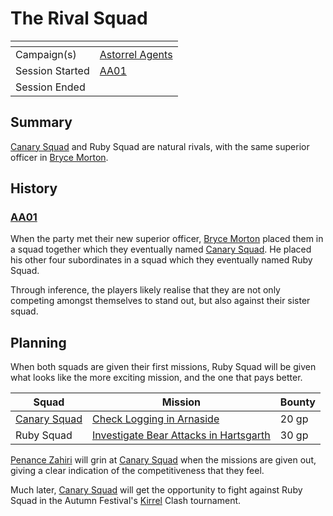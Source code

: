 # The Rival Squad

| []() | |
| --- | --- |
| Campaign(s) | [Astorrel Agents](../README.md) |
| Session Started | [AA01](../sessions/AA01.md) |
| Session Ended | |

## Summary

[Canary Squad](../../../astarus/civilisations/kingdom-of-astor/organisations/astorrel/squads/canary.md) and Ruby Squad are natural rivals, with the same superior officer in [Bryce Morton](../../../astarus/people/bryce-morton.md).

## History

### [AA01](../sessions/AA01.md)

When the party met their new superior officer, [Bryce Morton](../../../astarus/people/bryce-morton.md) placed them in a squad together which they eventually named [Canary Squad](../../../astarus/civilisations/kingdom-of-astor/organisations/astorrel/squads/canary.md). He placed his other four subordinates in a squad which they eventually named Ruby Squad.

Through inference, the players likely realise that they are not only competing amongst themselves to stand out, but also against their sister squad.

## Planning

When both squads are given their first missions, Ruby Squad will be given what looks like the more exciting mission, and the one that pays better.

| Squad | Mission | Bounty |
| --- | --- | --- |
| [Canary Squad](../../../astarus/civilisations/kingdom-of-astor/organisations/astorrel/squads/canary.md) | [Check Logging in Arnaside](check-logging-in-arnaside.md) | 20 gp |
| Ruby Squad | [Investigate Bear Attacks in Hartsgarth](investigate-bear-attacks-in-hartsgarth.md) | 30 gp |

[Penance Zahiri](../../../astarus/people/penance-zahiri.md) will grin at [Canary Squad](../../../astarus/civilisations/kingdom-of-astor/organisations/astorrel/squads/canary.md) when the missions are given out, giving a clear indication of the competitiveness that they feel.

Much later, [Canary Squad](../../../astarus/civilisations/kingdom-of-astor/organisations/astorrel/squads/canary.md) will get the opportunity to fight against Ruby Squad in the Autumn Festival's [Kirrel](../../../astarus/gods/gods/kirrel.md) Clash tournament.
